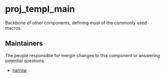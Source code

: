 proj_templ_main
=======

Backbone of other components, defining most of the commonly used macros.

## Maintainers

The people responsible for mergin changes to this component or answering potential questions.

- [harrow](https://github.com/rvanboxtel)
